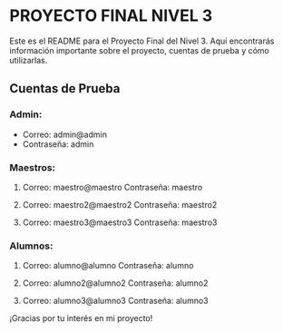 # PROYECTO FINAL NIVEL 3

Este es el README para el Proyecto Final del Nivel 3. Aquí encontrarás información importante sobre el proyecto, cuentas de prueba y cómo utilizarlas.

## Cuentas de Prueba

### Admin:

- Correo: admin@admin
- Contraseña: admin

### Maestros:

1. Correo: maestro@maestro
   Contraseña: maestro

2. Correo: maestro2@maestro2
   Contraseña: maestro2

3. Correo: maestro3@maestro3
   Contraseña: maestro3

### Alumnos:

1. Correo: alumno@alumno
   Contraseña: alumno

2. Correo: alumno2@alumno2
   Contraseña: alumno2

3. Correo: alumno3@alumno3
   Contraseña: alumno3

¡Gracias por tu interés en mi proyecto!

